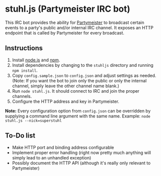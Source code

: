 # stuhl.js (Partymeister IRC bot)

This IRC bot provides the ability for [Partymeister](http://www.partymeister.org/) to broadcast certain events to a party's public and/or internal IRC channel. It exposes an HTTP endpoint that is called by Partymeister for every broadcast.

## Instructions

1. Install [node.js](https://github.com/joyent/node) and [npm](https://github.com/npm/npm).
2. Install dependencies by changing to the `stuhljs` directory and running `npm install`.
3. Copy `config.sample.json` to `config.json` and adjust settings as needed. (Note: If you want the bot to join only the public or only the internal channel, simply leave the other channel name blank.)
4. Run `node stuhl.js`. It should connect to IRC and join the proper channels.
5. Configure the HTTP address and key in Partymeister.

**Note:** Every configuration option from `config.json` can be overridden by supplying a command line argument with the same name. Example: `node stuhl.js --nick=superstuhl`

## To-Do list

* Make HTTP port and binding address configurable
* Implement proper error handling (right now pretty much anything will simply lead to an unhandled exception)
* Possibly document the HTTP API (although it's really only relevant to Partymeister)